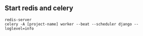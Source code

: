 ## Start redis and celery

    redis-server
    celery -A [project-name] worker --beat --scheduler django --loglevel=info 

